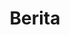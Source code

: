 ---
layout: archive
title: Berita
description: Berita dan pembaruan terbaru tentang proyek kami
permalink: /id/news
lang-ref: archive
--- 